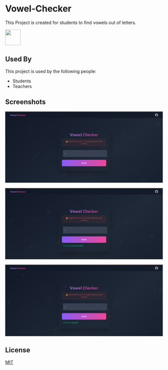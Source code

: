
# Vowel-Checker

This Project is created for students to find vowels out of letters.


<img src="https://raw.githubusercontent.com/ayaanthedev/vowel-checker/refs/heads/main/favicon.svg" width="49" height="50">





## Used By

This project is used by the following people:

- Students
- Teachers

## Screenshots

![App Screenshot](https://raw.githubusercontent.com/ayaanthedev/vowel-checker/main/docs/assets/images/screenshot1.png)


![App Screenshot](https://raw.githubusercontent.com/ayaanthedev/vowel-checker/main/docs/assets/images/screenshot2.png)

![App Screenshot](https://raw.githubusercontent.com/ayaanthedev/vowel-checker/main/docs/assets/images/screenshot3.png)


## License

[MIT](https://choosealicense.com/licenses/mit/)

